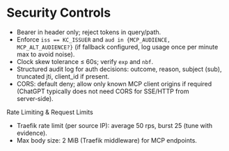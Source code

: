 # Security Controls

- Bearer in header only; reject tokens in query/path.
- Enforce `iss == KC_ISSUER` and `aud in {MCP_AUDIENCE, MCP_ALT_AUDIENCE?}` (if fallback configured, log usage once per minute max to avoid noise).
- Clock skew tolerance ≤ 60s; verify `exp` and `nbf`.
- Structured audit log for auth decisions: outcome, reason, subject (sub), truncated jti, client_id if present.
- CORS: default deny; allow only known MCP client origins if required (ChatGPT typically does not need CORS for SSE/HTTP from server‑side).

Rate Limiting & Request Limits
- Traefik rate limit (per source IP): average 50 rps, burst 25 (tune with evidence).
- Max body size: 2 MiB (Traefik middleware) for MCP endpoints.
